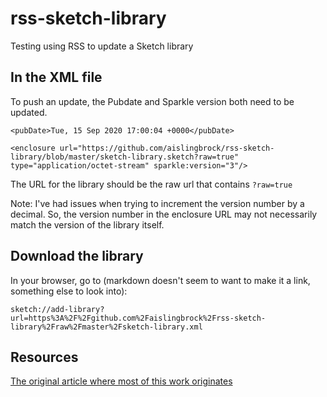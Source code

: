 # rss-sketch-library
Testing using RSS to update a Sketch library

## In the XML file
To push an update, the Pubdate and Sparkle version both need to be updated. 

`<pubDate>Tue, 15 Sep 2020 17:00:04 +0000</pubDate>`

`<enclosure url="https://github.com/aislingbrock/rss-sketch-library/blob/master/sketch-library.sketch?raw=true" type="application/octet-stream" sparkle:version="3"/>`

The URL for the library should be the raw url that contains `?raw=true`

Note: I've had issues when trying to increment the version number by a decimal. So, the version number in the enclosure URL may not necessarily match the version of the library itself. 

## Download the library

In your browser, go to (markdown doesn't seem to want to make it a link, something else to look into): 

`sketch://add-library?url=https%3A%2F%2Fgithub.com%2Faislingbrock%2Frss-sketch-library%2Fraw%2Fmaster%2Fsketch-library.xml`

## Resources

[The original article where most of this work originates](https://medium.com/sovanta-design-lab/autoupdate-sketch-libraries-via-rss-584687de5b12)
